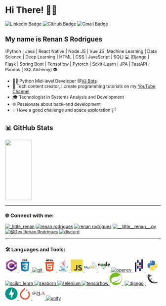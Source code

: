 <h1>Hi There! 👋🏽</h1>

[![Linkedin Badge](https://img.shields.io/badge/-LinkedIn-6633cc?style=flat-square&logo=Linkedin&logoColor=white&link=https://www.linkedin.com/in/renanrodrigues7110/)](https://www.linkedin.com/in/renanrodrigues7110/)
[![GitHub Badge](https://img.shields.io/badge/-GitHub-6633cc?style=flat-square&logo=GitHub&logoColor=white&link=https://github.com/Renan-RodriguesDEV)](https://github.com/Renan-RodriguesDEV)
[![Gmail Badge](https://img.shields.io/badge/-dev.rodrigues.renan@gmail.com-6633cc?style=flat-square&logo=Gmail&logoColor=white&link=mailto:dev.rodrigues.renan@gmail.com)](mailto:dev.rodrigues.renan@gmail.com)

## My name is Renan S Rodrigues
(Python | Java | React Native | Node JS | Vue JS |Machine Learning | Data Science | Deep Learning | HTML | CSS | JavaScript | SQL) 💻 
(Django | Flask | Spring Boot | Tensoflow | Pytorch | Sckit-Learn | JPA | FastAPI | Pandas | SQLAlchemy) 👽
- 👩‍💻 Python Mid-level Developer @[VJ Bots](https://www.vjbots.com.br/)
- 🎥 Tech content creator, I create programming tutorials on my [YouTube Channel](https://www.youtube.com/@Dev.Renan.Rodrigues
)
- 🎓 Technologist in Systems Analysis and Development
- 🌐 Passionate about back-end development
- 💡 I love a good challenge and space exploration 🏳️

## 📊 GitHub Stats

<div align="left">
  <img width="41%" height="195px" src="https://github-readme-stats.vercel.app/api/top-langs/?username=Renan-RodriguesDEV&layout=compact&hide_border=true&title_color=8f00ff&text_color=ffffff&bg_color=0d1117" />
</div>

---

### 🌐 Connect with me:
<p align="left">
<a href="https://twitter.com/_little_renan" target="blank"><img src="https://raw.githubusercontent.com/rahuldkjain/github-profile-readme-generator/master/src/images/icons/Social/twitter.svg" alt="_little_renan" height="30" width="40" /></a>
<a href="https://linkedin.com/in/renanrodrigues7110" target="blank"><img src="https://raw.githubusercontent.com/rahuldkjain/github-profile-readme-generator/master/src/images/icons/Social/linked-in-alt.svg" alt="renan rodrigues" height="30" width="40" /></a>
<a href="https://fb.com/renan-rodrigues" target="blank"><img src="https://raw.githubusercontent.com/rahuldkjain/github-profile-readme-generator/master/src/images/icons/Social/facebook.svg" alt="renan rodrigues" height="30" width="40" /></a>
<a href="https://instagram.com/__little__renan__.py" target="blank"><img src="https://raw.githubusercontent.com/rahuldkjain/github-profile-readme-generator/master/src/images/icons/Social/instagram.svg" alt="__little__renan__.py" height="30" width="40" /></a>
<a href="https://www.youtube.com/@Dev.Renan.Rodrigues" target="blank"><img src="https://raw.githubusercontent.com/rahuldkjain/github-profile-readme-generator/master/src/images/icons/Social/youtube.svg" alt="@Dev.Renan.Rodrigues" height="30" width="40" /></a>
<a href="https://discord.gg/n7xTdkEW" target="blank"><img src="https://raw.githubusercontent.com/rahuldkjain/github-profile-readme-generator/master/src/images/icons/Social/discord.svg" alt="discord" height="30" width="40" /></a>
</p>

---

### 🛠️ Languages and Tools:
<p align="left"> 
  <a href="https://www.w3schools.com/cs/" target="_blank" rel="noreferrer"> 
    <img src="https://raw.githubusercontent.com/devicons/devicon/master/icons/csharp/csharp-original.svg" alt="csharp" width="40" height="40"/> 
  </a> 
  <a href="https://www.w3schools.com/css/" target="_blank" rel="noreferrer"> 
    <img src="https://raw.githubusercontent.com/devicons/devicon/master/icons/css3/css3-original-wordmark.svg" alt="css3" width="40" height="40"/> 
  </a> 
  <a href="https://git-scm.com/" target="_blank" rel="noreferrer"> 
    <img src="https://www.vectorlogo.zone/logos/git-scm/git-scm-icon.svg" alt="git" width="40" height="40"/> 
  </a> 
  <a href="https://www.w3.org/html/" target="_blank" rel="noreferrer"> 
    <img src="https://raw.githubusercontent.com/devicons/devicon/master/icons/html5/html5-original-wordmark.svg" alt="html5" width="40" height="40"/> 
  </a> 
  <a href="https://www.java.com" target="_blank" rel="noreferrer"> 
    <img src="https://raw.githubusercontent.com/devicons/devicon/master/icons/java/java-original.svg" alt="java" width="40" height="40"/> 
  </a> 
  <a href="https://developer.mozilla.org/en-US/docs/Web/JavaScript" target="_blank" rel="noreferrer"> 
    <img src="https://raw.githubusercontent.com/devicons/devicon/master/icons/javascript/javascript-original.svg" alt="javascript" width="40" height="40"/> 
  </a> 
  <a href="https://www.mysql.com/" target="_blank" rel="noreferrer"> 
    <img src="https://raw.githubusercontent.com/devicons/devicon/master/icons/mysql/mysql-original-wordmark.svg" alt="mysql" width="40" height="40"/> 
  </a> 
  <a href="https://nodejs.org" target="_blank" rel="noreferrer"> 
    <img src="https://raw.githubusercontent.com/devicons/devicon/master/icons/nodejs/nodejs-original-wordmark.svg" alt="nodejs" width="40" height="40"/> 
  </a> 
  <a href="https://opencv.org/" target="_blank" rel="noreferrer"> 
    <img src="https://www.vectorlogo.zone/logos/opencv/opencv-icon.svg" alt="opencv" width="40" height="40"/> 
  </a> 
  <a href="https://pandas.pydata.org/" target="_blank" rel="noreferrer"> 
    <img src="https://raw.githubusercontent.com/devicons/devicon/2ae2a900d2f041da66e950e4d48052658d850630/icons/pandas/pandas-original.svg" alt="pandas" width="40" height="40"/> 
  </a> 
  <a href="https://www.python.org" target="_blank" rel="noreferrer"> 
    <img src="https://raw.githubusercontent.com/devicons/devicon/master/icons/python/python-original.svg" alt="python" width="40" height="40"/> 
  </a> 
  <a href="https://scikit-learn.org/" target="_blank" rel="noreferrer"> 
    <img src="https://upload.wikimedia.org/wikipedia/commons/0/05/Scikit_learn_logo_small.svg" alt="scikit_learn" width="40" height="40"/> 
  </a> 
  <a href="https://seaborn.pydata.org/" target="_blank" rel="noreferrer"> 
    <img src="https://seaborn.pydata.org/_images/logo-mark-lightbg.svg" alt="seaborn" width="40" height="40"/> 
  </a> 
  <a href="https://www.selenium.dev" target="_blank" rel="noreferrer"> 
    <img src="https://raw.githubusercontent.com/detain/svg-logos/780f25886640cef088af994181646db2f6b1a3f8/svg/selenium-logo.svg" alt="selenium" width="40" height="40"/> 
  </a> 
  <a href="https://www.tensorflow.org" target="_blank" rel="noreferrer"> 
    <img src="https://www.vectorlogo.zone/logos/tensorflow/tensorflow-icon.svg" alt="tensorflow" width="40" height="40"/> 
  </a> 

  <!-- Spring Boot -->
  <a href="https://spring.io/projects/spring-boot" target="_blank" rel="noreferrer"> 
    <img src="https://raw.githubusercontent.com/devicons/devicon/master/icons/spring/spring-original.svg" alt="spring boot" width="40" height="40"/> 
  </a> 

 <!-- Django -->
<a href="https://www.djangoproject.com/" target="_blank" rel="noreferrer"> 
  <img src="https://cdn.jsdelivr.net/gh/devicons/devicon/icons/django/django-plain.svg" alt="django" width="40" height="40" style="background-color:white; padding:5px; border-radius:5px;"/> 
</a>


  <!-- Flask -->
  <a href="https://flask.palletsprojects.com/" target="_blank" rel="noreferrer"> 
    <img src="https://raw.githubusercontent.com/devicons/devicon/master/icons/flask/flask-original.svg" alt="flask" width="40" height="40"/> 
  </a> 

  <!-- FastAPI -->
  <a href="https://fastapi.tiangolo.com/" target="_blank" rel="noreferrer"> 
    <img src="https://raw.githubusercontent.com/devicons/devicon/master/icons/fastapi/fastapi-original.svg" alt="fastapi" width="40" height="40"/> 
  </a> 

  <!-- PyTorch -->
  <a href="https://pytorch.org/" target="_blank" rel="noreferrer"> 
    <img src="https://raw.githubusercontent.com/devicons/devicon/master/icons/pytorch/pytorch-original.svg" alt="pytorch" width="40" height="40"/> 
  </a> 

  <!-- SQLAlchemy -->
  <a href="https://www.sqlalchemy.org/" target="_blank" rel="noreferrer"> 
    <img src="https://raw.githubusercontent.com/devicons/devicon/master/icons/sqlalchemy/sqlalchemy-original.svg" alt="sqlalchemy" width="40" height="40"/> 
  </a>

  <a href="https://unity.com/" target="_blank" rel="noreferrer"> 
    <img src="https://www.vectorlogo.zone/logos/unity3d/unity3d-icon.svg" alt="unity" width="40" height="40"/> 
  </a> 
</p>
